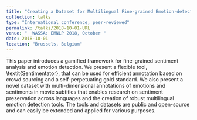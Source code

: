 ```yaml
---
title: "Creating a Dataset for Multilingual Fine-grained Emotion-detection Using Gamification-based Annotation"
collection: talks
type: "International conference, peer-reviewed"
permalink: /talks/2018-10-01-URL
venue: "  WASSA: EMNLP 2018, October "
date: 2018-10-01
location: "Brussels, Belgium"
---
```


This paper introduces a gamified framework for fine-grained sentiment analysis and emotion detection. We present a flexible tool, \textit{Sentimentator}, that can be used for efficient annotation based on crowd sourcing and a self-perpetuating gold standard. We also present a novel dataset with multi-dimensional annotations of emotions and sentiments in movie subtitles that enables research on sentiment preservation across languages and the creation of robust multilingual emotion detection tools. The tools and datasets are public and open-source and can easily be extended and applied for various purposes.
